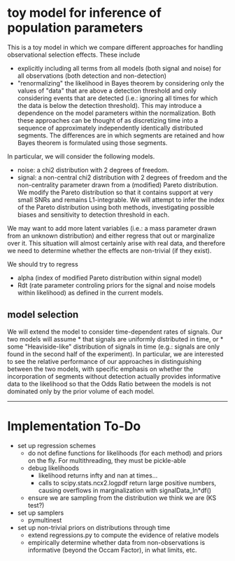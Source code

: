 # toy model for inference of population parameters

This is a toy model in which we compare different approaches for handling observational selection effects. 
These include
  * explicitly including all terms from all models (both signal and noise) for all observations (both detection and non-detection)
  * "renormalizing" the likelihood in Bayes theorem by considering only the values of "data" that are above a detection threshold and only considering events that are detected (i.e.: ignoring all times for which the data is below the detection threshold). This may introduce a dependence on the model parameters within the normalization.
Both these approaches can be thought of as discretizing time into a sequence of approximately independently identically distributed segments. 
The differences are in which segments are retained and how Bayes theorem is formulated using those segments.

In particular, we will consider the following models.
  * noise: a chi2 distribution with 2 degrees of freedom.
  * signal: a non-central chi2 distribution with 2 degrees of freedom and the non-centrality parameter drawn from a (modified) Pareto distribution. We modify the Pareto distribution so that it contains support at very small SNRs and remains L1-integrable.
We will attempt to infer the index of the Pareto distribution using both methods, investigating possible biases and sensitivity to detection threshold in each.

We may want to add more latent variables (i.e.: a mass parameter drawn from an unknown distribution) and either regress that out or marginalize over it. 
This situation will almost certainly arise with real data, and therefore we need to determine whether the effects are non-trivial (if they exist).

We should try to regress
  * alpha (index of modified Pareto distribution within signal model)
  * Rdt (rate parameter controling priors for the signal and noise models within likelihood)
as defined in the current models.

## model selection

We will extend the model to consider time-dependent rates of signals. 
Our two models will assume
    * that signals are uniformly distributed in time, or
    * some "Heaviside-like" distribution of signals in time (e.g.: signals are only found in the second half of the experiment).
In particular, we are interested to see the relative performance of our approaches in distinguishing between the two models, with specific emphasis on whether the incorporation of segments without detection actually provides informative data to the likelihood so that the Odds Ratio between the models is not dominated only by the prior volume of each model.

----------------------------------------------------------------

# Implementation To-Do

  * set up regression schemes
    * do not define functions for likelihoods (for each method) and priors on the fly. For multithreading, they must be pickle-able
    * debug likelihoods
        * likelihood returns infty and nan at times...
        * calls to scipy.stats.ncx2.logpdf return large positive numbers, causing overflows in marginalization with signalData_ln*df()
    * ensure we are sampling from the distribution we think we are (KS test?)
  * set up samplers 
    * pymultinest
  * set up non-trivial priors on distributions through time 
    * extend regressions.py to compute the evidence of relative models
    * empirically determine whether data from non-observations is informative (beyond the Occam Factor), in what limits, etc.
